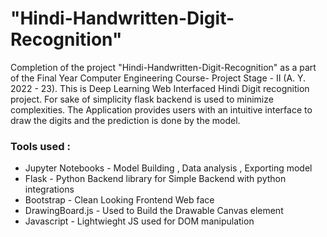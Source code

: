 # "Hindi-Handwritten-Digit-Recognition" 

Completion of the project "Hindi-Handwritten-Digit-Recognition" as a part of the Final Year Computer Engineering Course- Project Stage - II (A. Y. 2022 - 23). This is Deep Learning Web Interfaced Hindi Digit recognition project. For sake of simplicity flask backend is used to minimize complexities. The Application provides users with an intuitive interface to draw the digits and the prediction is done by the model.

### Tools used :
- Jupyter Notebooks - Model Building , Data analysis , Exporting model
- Flask - Python Backend library for Simple Backend with python integrations
- Bootstrap - Clean Looking Frontend Web face
- DrawingBoard.js - Used to Build the Drawable Canvas element
- Javascript - Lightwieght JS used for DOM manipulation



